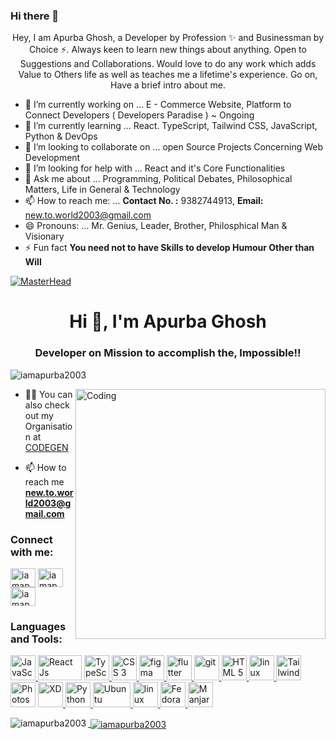 ### Hi there 👋

<!-- 
**iamapurba2003/iamapurba2003** is a ✨ _special_ ✨ repository because its `README.md` (this file) appears on your GitHub profile.
 -->
<p align="center">
Hey, I am Apurba Ghosh, a Developer by Profession ✨ and Businessman by Choice ⚡. Always keen to learn new things about anything. Open to Suggestions and Collaborations. Would love to do any work which adds Value to Others life as well as teaches me a lifetime's experience.
Go on, Have a brief intro about me. </p>

- 🔭 I’m currently working on ...  E - Commerce Website, Platform to Connect Developers ( Developers Paradise ) ~ Ongoing
- 🌱 I’m currently learning ... React. TypeScript, Tailwind CSS, JavaScript, Python & DevOps
- 👯 I’m looking to collaborate on ... open Source Projects Concerning Web Development
- 🤔 I’m looking for help with ... React and it's Core Functionalities
- 💬 Ask me about ... Programming, Political Debates, Philosophical Matters, Life in General & Technology
- 📫 How to reach me: ... **Contact No. :** 9382744913, **Email:** new.to.world2003@gmail.com
- 😄 Pronouns: ... Mr. Genius, Leader, Brother, Philosphical Man & Visionary
- ⚡ Fun fact **You need not to have Skills to develop Humour Other than Will**



[![MasterHead](https://github.com/iamapurba2003/React-Tutorials/blob/master/assets/React.jpeg)](https://linkedin.in/in/iamapurba2003)
<h1 align="center">Hi 👋, I'm Apurba Ghosh</h1>
<h3 align="center">Developer on Mission to accomplish the, Impossible!!</h3>

<p align="left"> <img src="https://komarev.com/ghpvc/?username=iamapurba2003&label=Profile%20views&color=129e00&style=plastic" alt="iamapurba2003" /> </p>
<img align="right" alt="Coding" width="400" src="https://cdn.dribbble.com/users/2646423/screenshots/5507196/computer.gif">

- 👨‍💻 You can also check out my Organisation at [CODEGEN](https://code.gen.in/)

- 📫 How to reach me **new.to.world2003@gmail.com**


<h3 align="left">Connect with me:</h3>
<p align="left">
<a href="https://twitter.com/iamapurba2003" target="blank"><img align="center" src="https://cdn.jsdelivr.net/npm/simple-icons@3.0.1/icons/twitter.svg" alt="iamapurba2003" height="30" width="40" /></a>
<a href="https://linkedin.com/in/iamapurba2003" target="blank"><img align="center" src="https://cdn.jsdelivr.net/npm/simple-icons@3.0.1/icons/linkedin.svg" alt="iamapurba2003" height="30" width="40" /></a>
<a href="https://instagram.com/iamapurba2003" target="blank"><img align="center" src="https://cdn.jsdelivr.net/npm/simple-icons@3.0.1/icons/instagram.svg" alt="iamapurba2003" height="30" width="40" /></a>
</p>

<h3 align="left">Languages and Tools:</h3>
<p align="left"> <a href="https://nodejs.org" target="_blank"> 
<img src="https://upload.wikimedia.org/wikipedia/commons/9/99/Unofficial_JavaScript_logo_2.svg" alt="JavaScript" width="40" height="40" />
 <img src="https://blog.addthiscdn.com/wp-content/uploads/2014/11/addthis-react-flux-javascript-scaling.png" alt="React Js" width="70" height="40"/></a> <a href="https://www.w3schools.com/cpp/" target="_blank"> 
 <img src="https://upload.wikimedia.org/wikipedia/commons/4/4c/Typescript_logo_2020.svg" alt="TypeScript" width="40" height="40"/>
 </a> <a href="https://www.w3schools.com/css/" target="_blank"> <img src="https://upload.wikimedia.org/wikipedia/commons/d/d5/CSS3_logo_and_wordmark.svg" alt="CSS 3" width="40" height="40"/> 
 </a> <a href="https://www.figma.com/" target="_blank"> <img src="https://www.vectorlogo.zone/logos/figma/figma-icon.svg" alt="figma" width="40" height="40"/> 
 </a> <a href="https://flutter.dev" target="_blank"> <img src="https://www.vectorlogo.zone/logos/flutterio/flutterio-icon.svg" alt="flutter" width="40" height="40"/> 
</a> 
<a href="https://git-scm.com/" target="_blank"> <img src="https://www.vectorlogo.zone/logos/git-scm/git-scm-icon.svg" alt="git" width="40" height="40"/> </a> 
<a href="https://www.w3.org/html/" target="_blank"> <img src="https://upload.wikimedia.org/wikipedia/commons/6/61/HTML5_logo_and_wordmark.svg" alt="HTML 5" width="40" height="40"/> </a> 
<a href="https://www.linux.org/" target="_blank"> <img src="https://upload.wikimedia.org/wikipedia/commons/b/b3/Gnu_linux.jpg" alt="linux" width="40" height="40"/> </a> <a href="https://www.photoshop.com/en" target="_blank"> 
<img src="https://upload.wikimedia.org/wikipedia/commons/d/d5/Tailwind_CSS_Logo.svg" alt="Tailwind CSS" width="40" height="40"/> </a>
 <img src="https://upload.wikimedia.org/wikipedia/commons/a/af/Adobe_Photoshop_CC_icon.svg" alt="Photoshop CC" width="40" height="40"/>
<img src="https://upload.wikimedia.org/wikipedia/commons/c/c2/Adobe_XD_CC_icon.svg" alt="XD" width="40" height="40"/></a><a href="https://www.python.org" target="_blank"> <img src="https://upload.wikimedia.org/wikipedia/commons/c/c3/Python-logo-notext.svg" alt="Python" width="40" height="40"/> </a> 
<a href="ubuntu.com" target="_blank"> <img src="https://assets.ubuntu.com/v1/8dd99b80-ubuntu-logo14.png" alt="Ubuntu" width="60" height="40"/>
 <img src="https://upload.wikimedia.org/wikipedia/commons/3/3f/Linux_Mint_logo_without_wordmark.svg" alt="linux Mint" width="40" height="40"/>
  <img src="https://upload.wikimedia.org/wikipedia/commons/b/bd/Fedora-logo.svg" alt="Fedora" width="40" height="40"/>
  <img src="https://upload.wikimedia.org/wikipedia/commons/3/3e/Manjaro-logo.svg" alt="Manjaro Linux" width="40" height="40"/>
</p>

<p><img align="left" src="https://github-readme-stats.vercel.app/api/top-langs?username=iamapurba2003&show_icons=true&locale=en&layout=compact" alt="iamapurba2003" /></p>

<p>&nbsp;<img align="center" src="https://github-readme-stats.vercel.app/api?username=iamapurba2003&show_icons=true&locale=en" alt="iamapurba2003" /></p>


